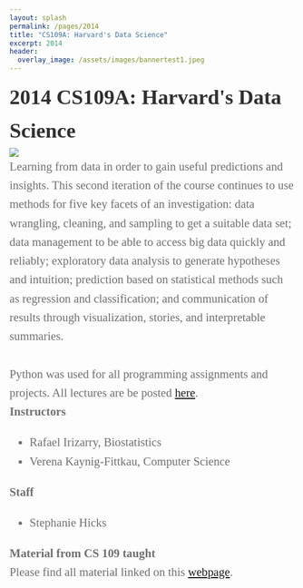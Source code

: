 ```yaml
---
layout: splash
permalink: /pages/2014
title: "CS109A: Harvard's Data Science"
excerpt: 2014
header: 
  overlay_image: /assets/images/bannertest1.jpeg
---
```


<div style="font-family:Karla; font-size:2.3rem; color:#303030;line-height:1.6;">  <b> 2014 CS109A: Harvard's Data Science </b></div>    

<img src="http://cs109.github.io/2014/figures/stacks_image_0.jpg"> 

<div style="font-family:Karla; font-size:1.3rem; color:#707070;line-height:1.6;">
Learning from data in order to gain useful predictions and insights. This second iteration of the course continues to use methods for five key facets of an investigation: data wrangling, cleaning, and sampling to get a suitable data set; data management to be able to access big data quickly and reliably; exploratory data analysis to generate hypotheses and intuition; prediction based on statistical methods such as regression and classification; and communication of results through visualization, stories, and interpretable summaries.
 <br> <br> 
  Python was used for all programming assignments and projects. All lectures are be posted  <a href="http://cm.dce.harvard.edu/2014/01/14328/publicationListing.shtml"> here</a>.


<div style="font-family:Karla; font-size:1.3rem; color:#707070;line-height:1.6;">
  <b>Instructors</b>   
   <ul  style="font-family:Karla; font-size:1.3rem; color:#707070;line-height:1.6;"> 
<li  style="font-family:Karla; font-size:1.3rem; color:#707070;line-height:1.6;"> 
    Rafael Irizarry, Biostatistics</li>
<li  style="font-family:Karla; font-size:1.3rem; color:#707070;line-height:1.6;"> Verena Kaynig-Fittkau, Computer Science</li>
  </ul>
  <b>Staff</b>
  <ul>
  <li  style="font-family:Karla; font-size:1.3rem; color:#707070;line-height:1.6;"> 
    Stephanie Hicks </li>   
  </ul>

<div style="font-family:Karla; font-size:1.3rem; color:#707070;line-height:1.6;">
<b>Material from CS 109 taught </b>
<br>
 Please find all material linked on this <a href="http://cs109.github.io/2014/index.html"> webpage</a>.